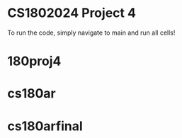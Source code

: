 # CS1802024 Project 4

To run the code, simply navigate to main and run all cells!
# 180proj4
# cs180ar
# cs180arfinal

